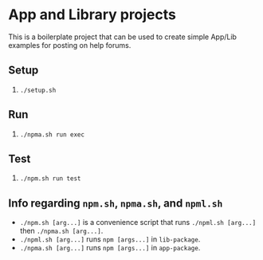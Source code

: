 # App and Library projects

This is a boilerplate project that can be used to create simple App/Lib examples for posting on help forums.

## Setup

1. `./setup.sh`

## Run

1. `./npma.sh run exec`

## Test

1. `./npm.sh run test`

## Info regarding `npm.sh`, `npma.sh`, and `npml.sh`

* `./npm.sh [arg...]` is a convenience script that runs `./npml.sh [arg...]` then `./npma.sh [arg...]`.
* `./npml.sh [arg...]` runs `npm [args...]` in `lib-package`.
* `./npma.sh [arg...]` runs `npm [args...]` in `app-package`.
